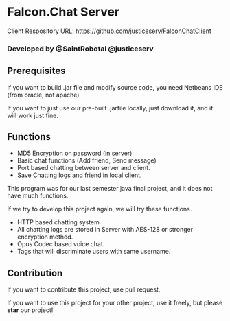 # Falcon.Chat Server

Client Respository URL: https://github.com/justiceserv/FalconChatClient

### Developed by @SaintRobotal @justiceserv

## Prerequisites 

If you want to build .jar file and modify source code, you need Netbeans IDE (from oracle, not apache)

If you want to just use our pre-built .jarfile locally, just download it, and it will work just fine. 

## Functions 
- MD5 Encryption on password (in server)
- Basic chat functions (Add friend, Send message) 
- Port based chatting between server and client. 
- Save Chatting logs and friend in local client. 

This program was for our last semester java final project, and it does not have much functions. 

If we try to develop this project again, we will try these functions. 
- HTTP based chatting system 
- All chatting logs are stored in Server with AES-128 or stronger encryption method. 
- Opus Codec based voice chat. 
- Tags that will discriminate users with same username. 

## Contribution 
If you want to contribute this project, use pull request.

If you want to use this project for your other project, use it freely, but please **star** our project!
